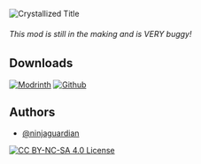 ![Crystallized Title](https://i.imgur.com/s8xZWjQ.png)

###### *This mod is still in the making and is VERY buggy!*

## Downloads
[![Modrinth](https://i.imgur.com/emzH7On.png)](https://modrinth.com/project/crystallized)
[![Github](https://i.imgur.com/VOP6iuJm.png)](https://github.com/ninjaguardian/Crystallized/releases)

## Authors

- [@ninjaguardian](https://www.github.com/ninjaguardian)

[![CC BY-NC-SA 4.0 License](https://img.shields.io/badge/license-CC--BY--NC--SA--4.0-33c706.svg)](https://creativecommons.org/licenses/by-nc-sa/4.0/deed.en)